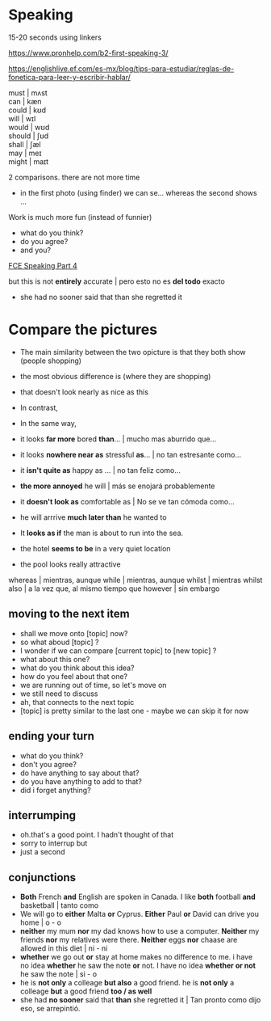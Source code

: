 # Speaking

15-20 seconds using linkers

https://www.pronhelp.com/b2-first-speaking-3/

https://englishlive.ef.com/es-mx/blog/tips-para-estudiar/reglas-de-fonetica-para-leer-y-escribir-hablar/

must | mʌst  
can | kæn  
could | kʊd  
will | wɪl  
would | wʊd  
should | ʃʊd  
shall | ʃæl  
may | meɪ  
might | maɪt  

2 comparisons. there are not more time

* in the first photo (using finder) we can se... whereas the second shows ...

Work is much more fun (instead of funnier)

* what do you think?
* do you agree?
* and you?

[FCE Speaking Part 4](https://www.youtube.com/results?search_query=fce+speaking+part+4)

but this is not **entirely** accurate | pero esto no es **del todo** exacto
* she had no sooner said that than she regretted it
# Compare the pictures

* The main similarity between the two opicture is that they both show (people shopping)
* the most obvious difference is (where they are shopping)
* that doesn't look nearly as nice as this
* In contrast, 
* In the same way,

* it looks **far more** bored **than**... | mucho mas aburrido que...  
* it looks **nowhere near as** stressful **as**... | no tan estresante como...  
* it **isn't quite as** happy as ... | no tan feliz como...  
* **the more annoyed** he will | más se enojará probablemente  
* it **doesn't look as** comfortable as | No se ve tan cómoda como...  
* he will arrrive **much later than** he wanted to
* It **looks as if** the man is about to run into the sea.
* the hotel **seems to be** in a very quiet location
* the pool looks really attractive

whereas | mientras, aunque
while | mientras, aunque
whilst | mientras
whilst also | a la vez que, al mismo tiempo que
however | sin embargo

## moving to the next item

* shall we move onto [topic] now?
* so what aboud [topic] ?
* I wonder if we can compare [current topic] to [new topic] ?
* what about this one?
* what do you think about this idea?
* how do you feel about that one?
* we are running out of time, so let's move on
* we still need to discuss
* ah, that connects to the next topic
* [topic] is pretty similar to the last one - maybe we can skip it for now

## ending your turn

* what do you think?
* don't you agree?
* do have anything to say about that?
* do you have anything to add to that?
* did i forget anything?

## interrumping

* oh.that's a good point. I hadn't thought of that
* sorry to interrup but
* just a second

## conjunctions

* **Both** French **and** English are spoken in Canada. I like **both** football **and** basketball | tanto como
* We will go to **either** Malta **or** Cyprus. **Either** Paul **or** David can drive you home | o - o
* **neither** my mum **nor** my dad knows how to use a computer. **Neither** my friends **nor** my relatives were there. **Neither** eggs **nor** chaase are allowed in this diet | ni - ni
* **whether** we go out **or** stay at home makes no difference to me. i have no idea **whether** he saw the note **or** not. I have no idea **whether or not** he saw the note | si - o
* he is **not only** a colleage **but also** a good friend. he is **not only** a colleage **but** a good friend **too / as well**
* she had **no sooner** said that **than** she regretted it | Tan pronto como dijo eso, se arrepintió.